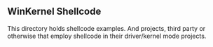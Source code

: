 ## WinKernel Shellcode

This directory holds shellcode examples. And projects, third party or otherwise that employ shellcode in their driver/kernel mode projects.
